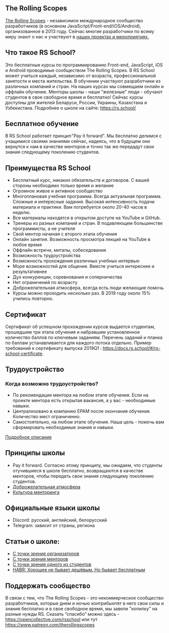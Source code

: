 
## The Rolling Scopes
[The Rolling Scopes](https://rollingscopes.com/) - независимое международное сообщество разработчиков (в основном JavaScript/Front-end/iOS/Android), организованное в 2013 году. Сейчас многие разработчики по всему миру знают о нас и участвуют в [наших проектах и мероприятиях.](rolling-scopes-overview.md)

## Что такое RS School?
Это бесплатные курсы по программированию Front-end, JavaScript, iOS и Android проводимые сообществом The Rolling Scopes. В RS School может учиться каждый, независимо от возраста, профессиональной занятости и места жительства. В обучении участвуют разработчики из различных компаний и стран. На наших курсах мы совмещаем онлайн и оффлайн обучение. Менторы школы - наши “железные” люди - обучают студентов в свое свободное время и бесплатно!
Сейчас курсы доступны для жителей Беларуси, России, Украины, Казахстана и Узбекистана. 
Подробнее о школе на сайте: https://rs.school/

## Бесплатное обучение
В RS School работает принцип "Pay it forward". Мы бесплатно делимся с учащимися своими знаниями сейчас, надеясь, что в будущем они вернутся к нам в качестве менторов и точно так же передадут свои знания следующему поколению студентов.

## Преимущества RS School 
- Бесплатный курс, никаких обязательств и договоров. С вашей стороны необходимо только время и желание
- Огромное живое и активное сообщество
- Многоплановая учебная программа. Всегда актуальная программа. Сложные и интересные задания. Высокая интенсивность подачи материала и практики. Вам потребуется около 20-40 часов в неделю. 
- Все материалы находятся в открытом доступе на YouTube и GitHub.
- Тренеры из разных компаний и стран. В подавляющем большинстве программисты, а не учителя
- Свой ментор начиная с второго этапа обучения
- Онлайн занятия.  Возможность просмотра лекций на YouTube в любое время
- Оффлайн встречи, митапы, собеседования
- Возможность трудоустройства
- Возможность прохождения различных учебных интервью
- Море возможностей для общения. Вместе учиться интереснее и результативнее
- Дух конкуренции, соревнования и соперничества
- Нет ограничений по возрасту
- Доброжелательная атмосфера, всегда есть люди желающие помочь
- Курсы можно проходить несколько раз. В 2019 году около 15% учились повторно. 

## Сертификат
Сертификат об успешном прохождении курсов выдается студентам, прошедшим три этапа обучения и набравшим установленное количество баллов по ключевым заданиям. Перечень заданий и планка по баллам устанавливается для каждого потока отдельно. Пример требований к сертификату выпуска 2019Q1 : https://docs.rs.school/#/rs-school-certificate.

## Трудоустройство
### Когда возможно трудоустройство?
   * По рекомендации ментора на любом этапе обучения. Если на проекте ментора есть открытая вакансия, а у вас - необходимые навыки.
   * Централизовано в компанию EPAM после окончания обучения. Количество мест ограниченно.
   * Самостоятельно, на любом этапе обучения. Наша цель - помочь вам сформировать необходимые знания и навыки.

[Подробное описание](employment.md)

## Принципы школы 
- Pay it forward. Согласно этому принципу, мы ожидаем, что студенты отучившиеся в школе бесплатно, возвращаются в качестве менторов, чтобы передать свои знания следующему поколению студентов.
- [Доброжелательная атмосфера](code-of-conduct.md)
- [Культура менторинга](rs-school-mentor.md)
 
## Официальные языки школы 
- Discord: русский, английский, белорусский
- Telegram: зависит от страны, региона

## Статьи о школе:
- [С точки зрения организаторов](https://medium.com/@dzmitry.varabei/draft-%D0%BA%D0%B0%D0%BA-%D1%83%D1%81%D1%82%D1%80%D0%BE%D0%B5%D0%BD%D0%B0-the-rolling-scopes-school-32298109e3a3)
- [C точки зрения менторов](https://medium.com/rs-school/rs-school-myths-63940f3b9fcd)
- [С точки зрения одного из студентов](https://medium.com/rs-school/the-rolling-scopes-school-глазами-бывшего-студента-e269d23dfe7a)
- [HABR: Хорошее не бывает дешёвым. Но бывает бесплатным](https://habr.com/ru/post/465463/)

## Поддержать сообщество
В связи с тем, что Тhe Rolling Scopes - это некоммерческое сообщество разработчиков, которые днем и ночью контрибьютят в него свои силы и знания бесплатно и в свое свободное время, мы завели "копилку" на разные нужды RS. 
Сказать “спасибо” можно здесь - https://opencollective.com/rsschool или тут https://www.patreon.com/therollingscopes
